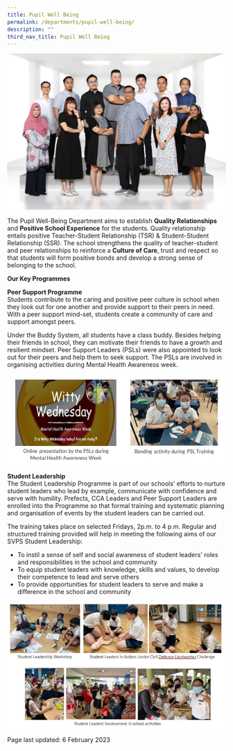 ```yaml
---
title: Pupil Well Being
permalink: /departments/pupil-well-being/
description: ""
third_nav_title: Pupil Well Being
---
```

<img src="/images/PW.jpg">
<p>The Pupil Well-Being Department aims to establish <strong>Quality Relationships</strong> and <strong>Positive School Experience</strong> for the students. Quality relationship entails positive Teacher-Student Relationship (TSR) & Student-Student Relationship (SSR). The school strengthens the quality of teacher-student and peer relationships to reinforce a <strong>Culture of Care</strong>, trust and respect so that students will form positive bonds and develop a strong sense of belonging to the school.</p>
<p><strong>Our Key Programmes</strong></p>
<p><strong>Peer Support Programme</strong><br />
Students contribute to the caring and positive peer culture in school when they look out for one another and provide support to their peers in need. With a peer support mind-set, students create a community of care and support amongst peers.</p>
<p>Under the Buddy System, all students have a class buddy. Besides helping their friends in school, they can motivate their friends to have a growth and resilient mindset. Peer Support Leaders (PSLs) were also appointed to look out for their peers and help them to seek support. The PSLs are involved in organising activities during Mental Health Awareness week.</p>
<img src="/images/PW1.jpg" />
<p><strong>Student Leadership</strong><br />
The Student Leadership Programme is part of our schools’ efforts to nurture student leaders who lead by example, communicate with confidence and serve with humility. Prefects, CCA Leaders and Peer Support Leaders are enrolled into the Programme so that formal training and systematic planning and organisation of events by the student leaders can be carried out.</p>
<p>The training takes place on selected Fridays, 2p.m. to 4 p.m. Regular and structured training provided will help in meeting the following aims of our SVPS Student Leadership:
<ul>
	<li>To instil a sense of self and social awareness of student leaders' roles and responsibilities in the school and community
<li>To equip student leaders with knowledge, skills and values, to develop their competence to lead and serve others
<li>To provide opportunities for student leaders to serve and make a difference in the school and community</ul></p>
<img src="/images/PW2-1.jpg"/>
<p>Page last updated: 6 February 2023</p>